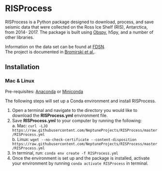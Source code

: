 # RISProcess
RISProcess is a Python package designed to download, process, and save seismic
data that were collected on the Ross Ice Shelf (RIS), Antarctica, from 2014-
2017.  The package is built using [Obspy](https://docs.obspy.org), h5py, and a
number of other libraries.

Information on the data set can be found at [FDSN](https://www.fdsn.org/networks/detail/XH_2014/).  
The project is documented in [Bromirski et al.](https://agupubs.onlinelibrary.wiley.com/doi/full/10.1002/2015GL065284).

## Installation
### Mac & Linux
Pre-requisites:
[Anaconda](https://anaconda.org) or
[Miniconda](https://docs.conda.io/en/latest/miniconda.html)

The following steps will set up a Conda environment and install RISProcess.
1. Open a terminal and navigate to the directory you would like to download the
 **RISProcess.yml** environment file.
2. Save **RISProcess.yml** to your computer by running the following:
  <br>a. Mac: `curl -LJO https://raw.githubusercontent.com/NeptuneProjects/RISProcess/master/RISProcess.yml`
  <br>b. Linux: `wget --no-check-certificate --content-disposition https://raw.githubusercontent.com/NeptuneProjects/RISProcess/master/RISProcess.yml`
3. In terminal, run: `conda env create -f RISProcess.yml`
4. Once the environment is set up and the package is installed, activate your
environment by running `conda activate RISProcess` in terminal.
